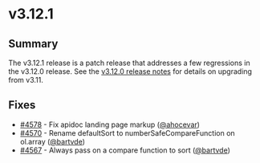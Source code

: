 # v3.12.1

## Summary

The v3.12.1 release is a patch release that addresses a few regressions in the v3.12.0 release.  See the [v3.12.0 release notes](https://github.com/openlayers/ol3/releases/tag/v3.12.0) for details on upgrading from v3.11.

## Fixes

 * [#4578](https://github.com/openlayers/ol3/pull/4578) - Fix apidoc landing page markup ([@ahocevar](https://github.com/ahocevar))
 * [#4570](https://github.com/openlayers/ol3/pull/4570) - Rename defaultSort to numberSafeCompareFunction on ol.array ([@bartvde](https://github.com/bartvde))
 * [#4567](https://github.com/openlayers/ol3/pull/4567) - Always pass on a compare function to sort ([@bartvde](https://github.com/bartvde))

